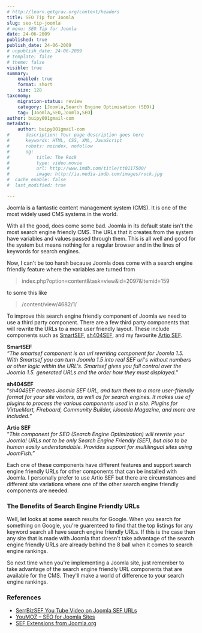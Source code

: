 ```yaml
---
# http://learn.getgrav.org/content/headers
title: SEO Tip for Joomla
slug: seo-tip-joomla
# menu: SEO Tip for Joomla
date: 24-06-2009
published: true
publish_date: 24-06-2009
# unpublish_date: 24-06-2009
# template: false
# theme: false
visible: true
summary:
    enabled: true
    format: short
    size: 128
taxonomy:
    migration-status: review
    category: [Joomla,Search Engine Optimisation (SEO)]
    tag: [Joomla,SEO,Joomla,SEO]
author: buipy001gmail-com
metadata:
    author: buipy001gmail-com
#      description: Your page description goes here
#      keywords: HTML, CSS, XML, JavaScript
#      robots: noindex, nofollow
#      og:
#          title: The Rock
#          type: video.movie
#          url: http://www.imdb.com/title/tt0117500/
#          image: http://ia.media-imdb.com/images/rock.jpg
#  cache_enable: false
#  last_modified: true

---
```


Joomla is a fantastic content management system (CMS). It is one of the most widely used CMS systems in the world.

With all the good, does come some bad. Joomla in its default state isn't the most search engine friendly CMS. The URLs that it creates from the system have variables and values passed through them. This is all well and good for the system but means nothing for a regular browser and in the lines of keywords for search engines.

Now, I can't be too harsh because Joomla does come with a search engine friendly feature where the variables are turned from

> index.php?option=content&task=view&id=2097&Itemid=159

to some this like

> /content/view/4682/1/

To improve this search engine friendly component of Joomla we need to use a third party component. There are a few third party components that will rewrite the URLs to a more user friendly layout. These include components such as [SmartSEF](http://www.smartsef.org/), [sh404SEF](http://extensions.siliana.com/en/sh404SEF-and-url-rewriting/sh404SEF-Joomla-SEF-URL-without-URL-rewriting-or-.htaccess.html), and my favourite [Artio SEF](http://www.artio.net/en/joomla-extensions/artio-joomsef).

**SmartSEF**  
*“The smartsef component is an url rewriting component for Joomla 1.5. With Smartsef you can turn Joomla 1.5 into real SEF url's without numbers or other logic within the URL's. Smartsef gives you full control over the Joomla 1.5. generated URLs and the order how they must displayed.*”

**sh404SEF**  
 “*sh404SEF creates Joomla SEF URL, and turn them to a more user-friendly format for your site visitors, as well as for search engines. It makes use of plugins to process the various components used in a site. Plugins for VirtueMart, Fireboard, Community Builder, iJoomla Magazine, and more are included.*”

**Artio SEF**  
 “*This component for SEO (Search Engine Optimization) will rewrite your Joomla! URLs not to be only Search Engine Friendly (SEF), but also to be human easily understandable. Provides support for multilingual sites using JoomFish.”*

Each one of these components have different features and support search engine friendly URLs for other components that can be installed with Joomla. I personally prefer to use Artio SEF but there are circumstances and different site variations where one of the other search engine friendly components are needed.

### **The Benefits of Search Engine Friendly URLs**

Well, let looks at some search results for Google. When you search for something on Google, you're guarenteed to find that the top listings for any keyword search all have search engine friendly URLs. If this is the case then any site that is made with Joomla that doesn't take advantage of the search engine friendly URLs are already behind the 8 ball when it comes to search engine rankings.

So next time when you're implementing a Joomla site, just remember to take advantage of the search engine friendly URL components that are available for the CMS. They'll make a world of difference to your search engine rankings.

### **References**

- [SerrBizSEF You Tube Video on Joomla SEF URLs](http://youtube.com/watch?v=Zg2yHLClQW0)
- [YouMOZ – SEO for Joomla Sites](http://www.seomoz.org/ugc/seo-for-joomla-sites)
- [SEF Extensions from Joomla.org](http://extensions.joomla.org/component/option,com_mtree/task,listcats/cat_id,1803/Itemid,35/)